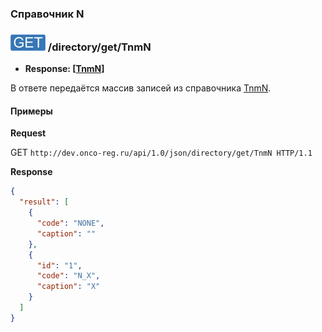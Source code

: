 ### Справочник N

### ![GET](../../../../img/get.png) /directory/get/TnmN
* **Response: [[TnmN](../../../../types/types.md#com.siams.med.api.TnmT)]**

В ответе передаётся массив записей из справочника [TnmN](../../../../types/types.md#com.siams.med.api.TnmN).

#### Примеры

**Request**

GET `http://dev.onco-reg.ru/api/1.0/json/directory/get/TnmN HTTP/1.1`

**Response**
```json
{
  "result": [ 
    {
      "code": "NONE",
      "caption": ""
    },
    {
      "id": "1",
      "code": "N_X",
      "caption": "X"
    }      
  ]
}
```

